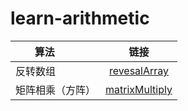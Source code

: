 # learn-arithmetic

|算法         |链接              |
| ------------- |:-------------:|
| 反转数组       | [revesalArray](https://github.com/eachmawzw/learn-arithmetic/blob/master/src/revesalArray.js)  |
| 矩阵相乘（方阵）| [matrixMultiply](https://github.com/eachmawzw/learn-arithmetic/blob/master/src/matrixMultiply.js)|
